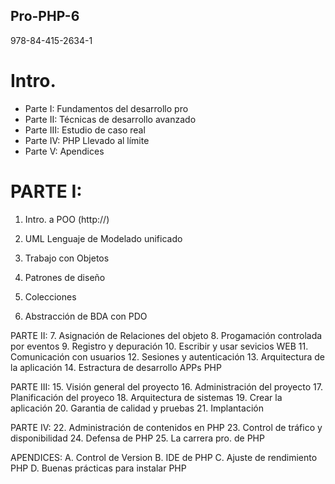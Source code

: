 ## Pro-PHP-6
978-84-415-2634-1

# Intro.
- Parte I: Fundamentos del desarrollo pro
- Parte II: Técnicas de desarrollo avanzado
- Parte III: Estudio de caso real
- Parte IV: PHP Llevado al límite
- Parte V: Apendices

# PARTE I:

1. Intro. a POO (http://)
 
2. UML Lenguaje de Modelado unificado

3. Trabajo con Objetos

4. Patrones de diseño

5. Colecciones
 
6. Abstracción de BDA con PDO

PARTE II: 
7. Asignación de Relaciones del objeto
8. Progamación controlada por eventos
9. Registro y depuración
10. Escribir y usar sevicios WEB
11. Comunicación con usuarios
12. Sesiones y autenticación
13. Arquitectura de la aplicación
14. Estractura de desarrollo APPs PHP

PARTE III:
15. Visión general del proyecto
16. Administración del proyecto
17. Planificación del proyeco
18. Arquitectura de sistemas
19. Crear la aplicación
20. Garantia de calidad y pruebas
21. Implantación

PARTE IV:
22. Administración de contenidos en PHP
23. Control de tráfico y disponibilidad
24. Defensa de PHP
25. La carrera pro. de PHP

APENDICES:
A. Control de Version
B. IDE de PHP
C. Ajuste de rendimiento PHP
D. Buenas prácticas para instalar PHP


